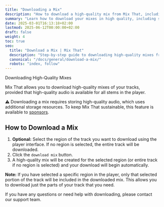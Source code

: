 ```yaml
---
title: "Downloading a Mix"
description: "How to download a high-quality mix from Mix That, including requirements and step-by-step instructions."
summary: "Learn how to download your mixes in high quality, including sponsor requirements and region selection."
date: 2025-03-01T16:13:18+02:00
lastmod: 2025-06-12T00:00:00+02:00
draft: false
weight: 4
toc: true
seo:
  title: "Download a Mix | Mix That"
  description: "Step-by-step guide to downloading high-quality mixes from Mix That, including sponsor access and region selection."
  canonical: "/docs/general/download-a-mix/"
  robots: "index, follow"
---
```


Downloading High-Quality Mixes

Mix That allows you to download high-quality mixes of your tracks, provided that high-quality audio is available for all stems in the player.

:warning: Downloading a mix requires storing high-quality audio, which uses additional storage resources. To keep Mix That sustainable, this feature is available to [sponsors](/docs/other/sponsor-this-project/).

## How to Download a Mix

1. **Optional:** Select the region of the track you want to download using the player interface. If no region is selected, the entire track will be downloaded.
2. Click the `download mix` button.
3. A high-quality mix will be created for the selected region (or entire track if no region is selected) and your download will begin automatically.

**Note:** If you have selected a specific region in the player, only that selected portion of the track will be included in the downloaded mix. This allows you to download just the parts of your track that you need.

If you have any questions or need help with downloading, please contact our support team.
